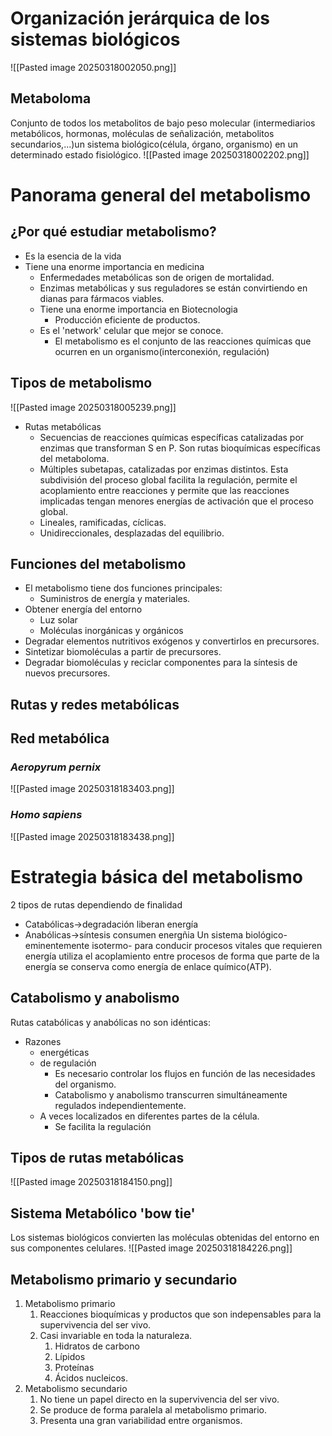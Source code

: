 # Organización jerárquica de los sistemas biológicos
![[Pasted image 20250318002050.png]]
## Metaboloma
Conjunto de todos los metabolitos de bajo peso molecular (intermediarios metabólicos, hormonas, moléculas de señalización, metabolitos secundarios,...)un sistema biológico(célula, órgano, organismo) en un determinado estado fisiológico.
	![[Pasted image 20250318002202.png]]
# Panorama general del metabolismo
## ¿Por qué estudiar metabolismo?
- Es la esencia de la vida
- Tiene una enorme importancia en medicina
	- Enfermedades metabólicas son de origen de mortalidad.
	- Enzimas metabólicas y sus reguladores se están convirtiendo en dianas para fármacos viables.
	- Tiene una enorme importancia en Biotecnologia
		- Producción eficiente de productos.
	- Es el 'network'  celular que mejor se conoce.
		- El metabolismo  es  el conjunto  de las  reacciones químicas que ocurren en un organismo(interconexión, regulación)
## Tipos de metabolismo
![[Pasted image 20250318005239.png]]
- Rutas metabólicas
	- Secuencias de reacciones químicas específicas catalizadas por enzimas que transforman S en P. Son rutas bioquímicas específicas del metaboloma.
	- Múltiples subetapas, catalizadas por enzimas distintos. Esta subdivisión del proceso global facilita la regulación, permite el acoplamiento entre reacciones y permite que las reacciones implicadas tengan menores energías de activación que el proceso global.
	- Lineales, ramificadas, cíclicas.
	- Unidireccionales, desplazadas del equilibrio.
## Funciones del metabolismo
- El metabolismo tiene dos funciones principales:
	- Suministros de energía y materiales.
- Obtener energía del entorno
	- Luz solar
	- Moléculas inorgánicas y orgánicos
- Degradar elementos nutritivos exógenos y convertirlos en precursores.
- Sintetizar biomoléculas a partir de precursores.
- Degradar biomoléculas y reciclar componentes para la síntesis de nuevos precursores.
## Rutas y redes metabólicas
## Red metabólica
### *Aeropyrum pernix*
![[Pasted image 20250318183403.png]]
### *Homo sapiens*
![[Pasted image 20250318183438.png]]
# Estrategia básica del metabolismo
2 tipos de rutas dependiendo de finalidad
- Catabólicas→degradación liberan energía
- Anabólicas→síntesis consumen energñia
Un sistema biológico-eminentemente isotermo- para conducir procesos vitales que requieren energía utiliza el acoplamiento entre procesos de forma que parte de la energía se conserva como energía de enlace químico(ATP).
## Catabolismo y anabolismo
Rutas catabólicas y anabólicas no son idénticas:
- Razones 
	- energéticas
	- de regulación
		- Es necesario controlar los flujos en función de las necesidades del organismo.
		- Catabolismo y anabolismo transcurren simultáneamente regulados independientemente.
	- A veces localizados en diferentes partes de la célula.
		- Se facilita la regulación
## Tipos de rutas metabólicas
![[Pasted image 20250318184150.png]]
## Sistema Metabólico 'bow tie'
Los sistemas biológicos  convierten las moléculas obtenidas del entorno en sus componentes celulares.
![[Pasted image 20250318184226.png]]
## Metabolismo primario y secundario
1. Metabolismo primario
	1. Reacciones bioquímicas y productos que son indepensables para la supervivencia del ser vivo.
	2. Casi invariable en toda la naturaleza.
		1. Hidratos de carbono
		2. Lípidos
		3. Proteínas
		4. Ácidos nucleicos.
2. Metabolismo secundario
	1. No tiene un papel directo en la supervivencia del ser vivo.
	2. Se produce de forma paralela al metabolismo primario.
	3. Presenta una gran variabilidad entre organismos.


